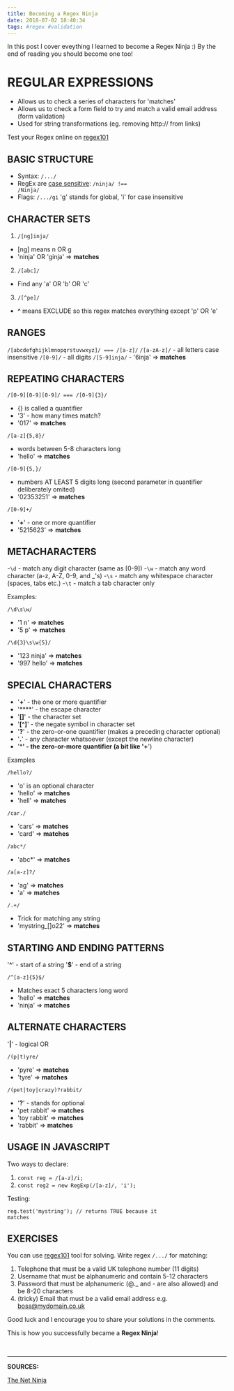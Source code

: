 ```yaml
---
title: Becoming a Regex Ninja
date: 2018-07-02 18:40:34
tags: #regex #validation
---
```

In this post I cover eveything I learned to become a Regex Ninja :)
By the end of reading you should become one too!

# REGULAR EXPRESSIONS
- Allows us to check a series of characters for 'matches'
- Allows us to check a form field to try and match a valid email address (form validation)
- Used for string transformations (eg. removing http:// from links)

Test your Regex online on [regex101](https://regex101.com/)

## BASIC STRUCTURE
- Syntax: <code>/.../</code>
- RegEx are <u>case sensitive</u>: <code>/ninja/ !== /Ninja/</code>
- Flags: <code>/.../gi</code> 'g' stands for global, 'i' for case insensitive

## CHARACTER SETS
1. <code>/[ng]inja/</code>
- [ng] means n OR g
- 'ninja' OR 'ginja' => **matches**
2. <code>/[abc]/</code>
- Find any 'a' OR 'b' OR 'c'
3. <code>/[^pe]/</code>
- **^** means EXCLUDE so this regex matches everything except 'p' OR 'e'

## RANGES
<code>/[abcdefghijklmnopqrstuvwxyz]/ === /[a-z]/</code>
<code>/[a-zA-z]/</code> - all letters case insensitive
<code>/[0-9]/</code> - all digits
<code>/[5-9]inja/</code> - '6inja' => **matches**

## REPEATING CHARACTERS
<code>/[0-9][0-9][0-9]/ === /[0-9]{3}/</code>
- {} is called a quantifier
- '3' - how many times match?
- '017' => **matches**

<code>/[a-z]{5,8}/</code>
- words between 5-8 characters long
- 'hello' => **matches**

<code>/[0-9]{5,}/</code>
- numbers AT LEAST 5 digits long (second parameter in quantifier deliberately omited)
- '02353251' => **matches**

<code>/[0-9]+/</code>
- '**+**' - one or more quantifier
- '5215623' => **matches**

## METACHARACTERS
-<code>\d</code> - match any digit character (same as [0-9])
-<code>\w</code> - match any word character (a-z, A-Z, 0-9, and _'s)
-<code>\s</code> - match any whitespace character (spaces, tabs etc.)
-<code>\t</code> - match a tab character only

Examples:

<code>/\d\s\w/</code>
- '1   n' => **matches**
- '5    p' => **matches**

<code>/\d{3}\s\w{5}/</code>
- '123 ninja' => **matches**
- '997 hello' => **matches**

## SPECIAL CHARACTERS
- '**+**' - the one or more quantifier
- '**\**' - the escape character
- '**[]**' - the character set
- '**[^]**' - the negate symbol in character set
- '**?**' - the zero-or-one quantifier (makes a preceding character optional)
- '**.**' - any character whatsoever (except the newline character)
- '*****' - the zero-or-more quantifier (a bit like '**+**')

Examples

<code>/hello?/</code>
- 'o' is an optional character
- 'hello' => **matches**
- 'hell' => **matches**

<code>/car./</code>
- 'cars' => **matches**
- 'card' => **matches**

<code>/abc\*/</code>
- 'abc*' => **matches**

<code>/a[a-z]?/</code>
- 'ag' => **matches**
- 'a' => **matches**

<code>/.+/</code>
- Trick for matching any string
- 'mystring_[]o22' => **matches**

## STARTING AND ENDING PATTERNS
'**^**' - start of a string
'**$**' - end of a string

<code>/^[a-z]{5}$/</code>
- Matches exact 5 characters long word
- 'hello' => **matches**
- 'ninja' => **matches**

## ALTERNATE CHARACTERS
'**|**' - logical OR

<code>/(p|t)yre/</code>
- 'pyre' => **matches**
- 'tyre' => **matches**

<code>/(pet|toy|crazy)?rabbit/</code>
- '**?**' - stands for optional
- 'pet rabbit' => **matches**
- 'toy rabbit' => **matches**
- 'rabbit' => **matches**

## USAGE IN JAVASCRIPT
Two ways to declare:
1. <code>const reg = /[a-z]/i;</code>
2. <code>const reg2 = new RegExp(/[a-z]/, 'i');</code>

Testing:

<code>reg.test('mystring'); // returns TRUE because it matches</code>

## EXERCISES
You can use [regex101](https://regex101.com/) tool for solving.
Write regex <code>/.../</code> for matching:

1. Telephone that must be a valid UK telephone number (11 digits)
2. Username that must be alphanumeric and contain 5-12 characters
3. Password that must be alphanumeric (@._ and - are also allowed) and be 8-20 characters
4. (tricky) Email that must be a valid email address e.g. boss@mydomain.co.uk

Good luck and I encourage you to share your solutions in the comments.

This is how you successfully became a **Regex Ninja**!

<br>

---

**SOURCES:**

[The Net Ninja](https://www.youtube.com/channel/UCW5YeuERMmlnqo4oq8vwUpg)
